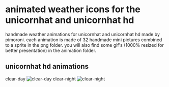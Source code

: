 # animated weather icons for the unicornhat and unicornhat hd
handmade weather animations for unicornhat and unicornhat hd made by pimoroni. each animation is made of 32 handmade mini pictures combined to a sprite in the png folder. you will also find some gif's (1000% resized for better presentation) in the animation folder.

## unicornhat hd animations


clear-day
![clear-day][clear-day]
clear-night
![clear-night][clear-night]


[clear-day]: https://github.com/LoveBootCaptain/unicornhat_weather_icons/blob/master/animation/HD/clear-day.gif "clear-day"
[clear-night]: https://github.com/LoveBootCaptain/unicornhat_weather_icons/blob/master/animation/HD/clear-night.gif "clear-night"
